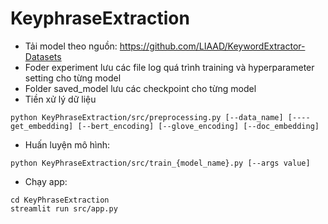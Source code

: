 # KeyphraseExtraction
- Tải model theo nguồn: https://github.com/LIAAD/KeywordExtractor-Datasets
- Foder experiment lưu các file log quá trình training và hyperparameter setting cho từng model
- Folder saved_model lưu các checkpoint cho từng model
- Tiền xử lý dữ liệu
```
python KeyPhraseExtraction/src/preprocessing.py [--data_name] [----get_embedding] [--bert_encoding] [--glove_encoding] [--doc_embedding]
```

- Huấn luyện mô hình:
```
python KeyPhraseExtraction/src/train_{model_name}.py [--args value]
```

- Chạy app:
```
cd KeyPhraseExtraction
streamlit run src/app.py
```
